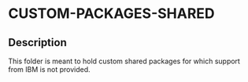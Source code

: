 # CUSTOM-PACKAGES-SHARED

## Description
This folder is meant to hold custom shared packages for which support from IBM is not provided.
